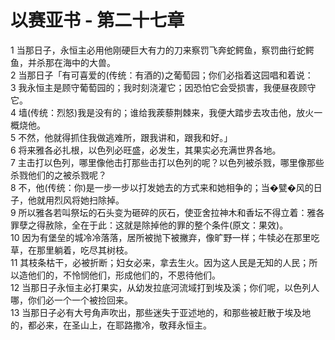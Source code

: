 # 以赛亚书 - 第二十七章
  
 1 当那日子，永恒主必用他刚硬巨大有力的刀来察罚飞奔蛇鳄鱼，察罚曲行蛇鳄鱼，并杀那在海中的大兽。  
 2 当那日子「有可喜爱的(传统：有酒的)之葡萄园；你们必指着这园唱和着说：  
 3 我永恒主是顾守葡萄园的；我时刻浇灌它；因恐怕它会受损害，我便昼夜顾守它。  
 4 墙(传统：烈怒)我是没有的；谁给我蒺藜荆棘来，我便大踏步去攻击他，放火一概烧他。  
 5 不然，他就得抓住我做逃难所，跟我讲和，跟我和好。」  
 6 将来雅各必扎根，以色列必旺盛，必发生，其果实必充满世界各地。  
 7 主击打以色列，哪里像他击打那些击打以色列的呢？以色列被杀戮，哪里像那些杀戮他们的之被杀戮呢？  
 8 不，他(传统：你)是一步一步以打发她去的方式来和她相争的；当�甓�风的日子，他就用烈风将她扫除掉。  
 9 所以雅各若叫祭坛的石头变为砸碎的灰石，使亚舍拉神木和香坛不得立着：雅各罪孽之得赦除，全在于此：这就是除掉他的罪的整个条件(原文：果效)。  
 10 因为有堡垒的城冷冷落落，居所被抛下被撇弃，像旷野一样；牛犊必在那里吃草，在那里躺着，吃尽其树枝。  
 11 其枝条枯干，必被折断；妇女必来，拿去生火。因为这人民是无知的人民；所以造他们的，不怜悯他们，形成他们的，不恩待他们。  
 12 当那日子永恒主必打果实，从幼发拉底河流域打到埃及溪；你们呢，以色列人哪，你们必一个一个被捡回来。  
 13 当那日子必有大号角声吹出，那些迷失于亚述地的，和那些被赶散于埃及地的，都必来，在圣山上，在耶路撒冷，敬拜永恒主。